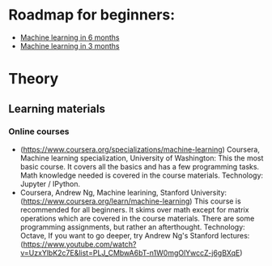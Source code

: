 # Roadmap for beginners:
- [Machine learning in 6 months](https://youtu.be/MOdlp1d0PNA?t=3)
- [Machine learning in 3 months](https://www.youtube.com/watch?v=Cr6VqTRO1v0)

# Theory
## Learning materials
### Online courses
- (https://www.coursera.org/specializations/machine-learning) Coursera, Machine learning specialization, University of Washington: This the most basic course. It covers all the basics and has a few programming tasks. Math knowledge needed is covered in the course materials. Technology: Jupyter / IPython. 
- Coursera, Andrew Ng, Machine learining, Stanford University: (https://www.coursera.org/learn/machine-learning) This course is recommended for all beginners. It skims over math except for matrix operations which are covered in the course materials. There are some programming assignments, but rather an afterthought. Technology: Octave, If you want to go deeper, try Andrew Ng's Stanford lectures: (https://www.youtube.com/watch?v=UzxYlbK2c7E&list=PLJ_CMbwA6bT-n1W0mgOlYwccZ-j6gBXqE)



